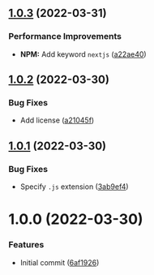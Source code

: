 ## [1.0.3](https://github.com/bamdadsabbagh/next-replace-url/compare/v1.0.2...v1.0.3) (2022-03-31)


### Performance Improvements

* **NPM:** Add keyword `nextjs` ([a22ae40](https://github.com/bamdadsabbagh/next-replace-url/commit/a22ae40a01b685cf4ec03e0d333a3843c826eb2f))

## [1.0.2](https://github.com/bamdadsabbagh/next-replace-url/compare/v1.0.1...v1.0.2) (2022-03-30)


### Bug Fixes

* Add license ([a21045f](https://github.com/bamdadsabbagh/next-replace-url/commit/a21045f8127ce3b85f2013a8ecba88e6a5efb383))

## [1.0.1](https://github.com/bamdadsabbagh/next-replace-url/compare/v1.0.0...v1.0.1) (2022-03-30)


### Bug Fixes

* Specify `.js` extension ([3ab9ef4](https://github.com/bamdadsabbagh/next-replace-url/commit/3ab9ef4c80eb3b3573d4333a11dd2bce2838b8a5))

# 1.0.0 (2022-03-30)


### Features

* Initial commit ([6af1926](https://github.com/bamdadsabbagh/next-replace-url/commit/6af19263ce5ff561e1336d54f8986f4bf727f7f0))
